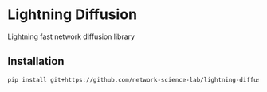 # Lightning Diffusion

Lightning fast network diffusion library


## Installation
```bash
pip install git+https://github.com/network-science-lab/lightning-diffusion
```
